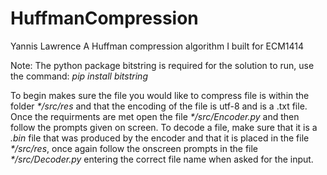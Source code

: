 # HuffmanCompression
Yannis Lawrence
A Huffman compression algorithm I built for ECM1414

Note: The python package bitstring is required for the solution to run, use the command: _pip install bitstring_ 

To begin makes sure the file you would like to compress file is within the folder _*/src/res_ and that the encoding of the file is utf-8 and is a .txt file. Once the requirments are met open the file _*/src/Encoder.py_ and then follow the prompts given on screen.
To decode a file, make sure that it is a _.bin_ file that was produced by the encoder and that it is placed in the file _*/src/res_, once again follow the onscreen prompts in the file _*/src/Decoder.py_ entering the correct file name when asked for the input.
